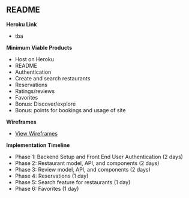 ## README

**Heroku Link**
- tba

**Minimum Viable Products**
- Host on Heroku
- README
- Authentication
- Create and search restaurants
- Reservations
- Ratings/reviews
- Favorites
- Bonus: Discover/explore
- Bonus: points for bookings and usage of site

**Wireframes**
* [View Wireframes][wireframes]

[wireframes]: /docs/wireframes

**Implementation Timeline**
- Phase 1: Backend Setup and Front End User Authentication (2 days)
- Phase 2: Restaurant model, API, and components (2 days)
- Phase 3: Review model, API, and components (2 days)
- Phase 4: Reservations (1 day)
- Phase 5: Search feature for restaurants (1 day)
- Phase 6: Favorites (1 day)
